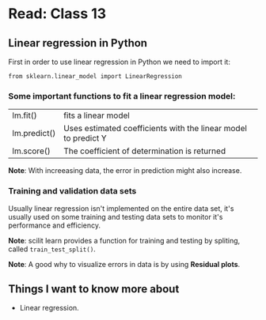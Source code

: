 # Read: Class 13

## Linear regression in Python

First in order to use linear regression in Python we need to import it:

    from sklearn.linear_model import LinearRegression

### Some important functions to fit a linear regression model:

|||
|--------|-------------------|
|lm.fit()|fits a linear model|
|lm.predict()|Uses estimated coefficients with the linear model to predict Y|
|lm.score()|The coefficient of determination is returned|

**Note**: With increeasing data, the error in prediction might also increase.

### Training and validation data sets

Usually linear regression isn't implemented on the entire data set, it's usually used on some training and testing data sets to monitor it's performance and efficiency.

**Note**: scilit learn provides a function for training and testing by spliting, called `train_test_split()`.

**Note**: A good why to visualize errors in data is by using **Residual plots**.

## Things I want to know more about

- Linear regression.